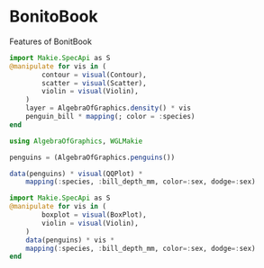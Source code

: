 # BonitoBook

Features of BonitBook

```julia
import Makie.SpecApi as S
@manipulate for vis in (
        contour = visual(Contour),
        scatter = visual(Scatter),
        violin = visual(Violin),
    )
    layer = AlgebraOfGraphics.density() * vis
    penguin_bill * mapping(; color = :species)
end
```

```julia true false true false
using AlgebraOfGraphics, WGLMakie

penguins = (AlgebraOfGraphics.penguins())

data(penguins) * visual(QQPlot) *
    mapping(:species, :bill_depth_mm, color=:sex, dodge=:sex) 
```
```julia true false true false
import Makie.SpecApi as S
@manipulate for vis in (
        boxplot = visual(BoxPlot),
        violin = visual(Violin),
    )
    data(penguins) * vis *
    mapping(:species, :bill_depth_mm, color=:sex, dodge=:sex) 
end
```
